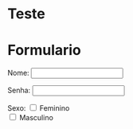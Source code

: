 # Teste
<html>
<body>
   <h1> Formulario </h1>
     <form name="Formulario Laura" action=" " method="get">
     <p>Nome: <input type="text" name="nome"><br></p>
     <p>Senha:  <input type="password" name="senha"></p>
     <p> Sexo:
      <input type="checkbox" name="sexo" value="feminino"> Feminino<br>
      <input type="checkbox" name="sexo" value="masculino"> Masculino<br>
      </p>
     </form>
 </body>
</html>

